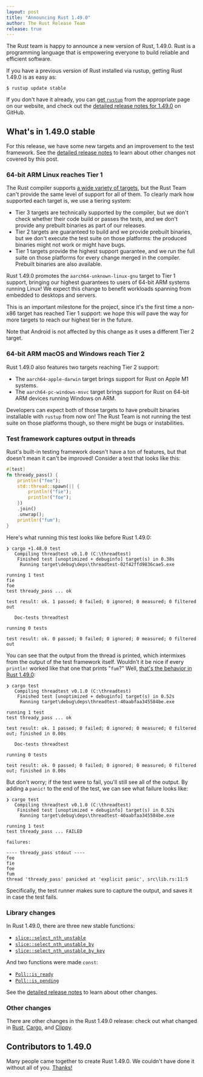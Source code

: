 ```yaml
---
layout: post
title: "Announcing Rust 1.49.0"
author: The Rust Release Team
release: true
---
```


The Rust team is happy to announce a new version of Rust, 1.49.0. Rust is a
programming language that is empowering everyone to build reliable and
efficient software.

If you have a previous version of Rust installed via rustup, getting Rust
1.49.0 is as easy as:

```console
$ rustup update stable
```

If you don't have it already, you can [get `rustup`][install] from the
appropriate page on our website, and check out the [detailed release notes for
1.49.0][notes] on GitHub.

[install]: https://www.rust-lang.org/install.html
[notes]: https://github.com/rust-lang/rust/blob/master/RELEASES.md#version-1490-2020-12-31

## What's in 1.49.0 stable

For this release, we have some new targets and an improvement to the test
framework. See the [detailed release notes][notes] to learn about other
changes not covered by this post.

### 64-bit ARM Linux reaches Tier 1

The Rust compiler supports [a wide variety of targets][platform-support], but
the Rust Team can't provide the same level of support for all of them. To
clearly mark how supported each target is, we use a tiering system:

* Tier 3 targets are technically supported by the compiler, but we don't check
  whether their code build or passes the tests, and we don't provide any
  prebuilt binaries as part of our releases.
* Tier 2 targets are guaranteed to build and we provide prebuilt binaries, but
  we don't execute the test suite on those platforms: the produced binaries
  might not work or might have bugs.
* Tier 1 targets provide the highest support guarantee, and we run the full
  suite on those platforms for every change merged in the compiler. Prebuilt
  binaries are also available.

Rust 1.49.0 promotes the `aarch64-unknown-linux-gnu` target to Tier 1 support,
bringing our highest guarantees to users of 64-bit ARM systems running Linux!
We expect this change to benefit workloads spanning from embedded to desktops
and servers.

This is an important milestone for the project, since it's the first time a
non-x86 target has reached Tier 1 support: we hope this will pave the way for
more targets to reach our highest tier in the future.

Note that Android is not affected by this change as it uses a different Tier 2
target.

[platform-support]: https://doc.rust-lang.org/stable/rustc/platform-support.html

### 64-bit ARM macOS and Windows reach Tier 2

Rust 1.49.0 also features two targets reaching Tier 2 support:

* The `aarch64-apple-darwin` target brings support for Rust on Apple M1 systems.
* The `aarch64-pc-windows-msvc` target brings support for Rust on 64-bit ARM
  devices running Windows on ARM.

Developers can expect both of those targets to have prebuilt binaries
installable with `rustup` from now on! The Rust Team is not running the test
suite on those platforms though, so there might be bugs or instabilities.

### Test framework captures output in threads

Rust's built-in testing framework doesn't have a ton of features, but that
doesn't mean it can't be improved! Consider a test that looks like this:

```rust
#[test]
fn thready_pass() {
    println!("fee");
    std::thread::spawn(|| {
        println!("fie");
        println!("foe");
    })
    .join()
    .unwrap();
    println!("fum");
}
```

Here's what running this test looks like before Rust 1.49.0:

```text
❯ cargo +1.48.0 test
   Compiling threadtest v0.1.0 (C:\threadtest)
    Finished test [unoptimized + debuginfo] target(s) in 0.38s
     Running target\debug\deps\threadtest-02f42ffd9836cae5.exe

running 1 test
fie
foe
test thready_pass ... ok

test result: ok. 1 passed; 0 failed; 0 ignored; 0 measured; 0 filtered out

   Doc-tests threadtest

running 0 tests

test result: ok. 0 passed; 0 failed; 0 ignored; 0 measured; 0 filtered out
```

You can see that the output from the thread is printed, which intermixes
from the output of the test framework itself. Wouldn't it be nice
if every `println!` worked like that one that prints "`fum`?" Well, [that's
the behavior in Rust 1.49.0](https://github.com/rust-lang/rust/pull/78227):

```text
❯ cargo test
   Compiling threadtest v0.1.0 (C:\threadtest)
    Finished test [unoptimized + debuginfo] target(s) in 0.52s
     Running target\debug\deps\threadtest-40aabfaa345584be.exe

running 1 test
test thready_pass ... ok

test result: ok. 1 passed; 0 failed; 0 ignored; 0 measured; 0 filtered out; finished in 0.00s

   Doc-tests threadtest

running 0 tests

test result: ok. 0 passed; 0 failed; 0 ignored; 0 measured; 0 filtered out; finished in 0.00s
```

But don't worry; if the test were to fail, you'll still see all of the
output. By adding a `panic!` to the end of the test, we can see what failure
looks like:

```text
❯ cargo test
   Compiling threadtest v0.1.0 (C:\threadtest)
    Finished test [unoptimized + debuginfo] target(s) in 0.52s
     Running target\debug\deps\threadtest-40aabfaa345584be.exe

running 1 test
test thready_pass ... FAILED

failures:

---- thready_pass stdout ----
fee
fie
foe
fum
thread 'thready_pass' panicked at 'explicit panic', src\lib.rs:11:5
```

Specifically, the test runner makes sure to capture the output, and saves it
in case the test fails.

### Library changes

In Rust 1.49.0, there are three new stable functions:

- [`slice::select_nth_unstable`]
- [`slice::select_nth_unstable_by`]
- [`slice::select_nth_unstable_by_key`]

And two functions were made `const`:

- [`Poll::is_ready`]
- [`Poll::is_pending`]

See the [detailed release notes][notes] to learn about other changes.

[`slice::select_nth_unstable`]: https://doc.rust-lang.org/nightly/std/primitive.slice.html#method.select_nth_unstable
[`slice::select_nth_unstable_by`]: https://doc.rust-lang.org/nightly/std/primitive.slice.html#method.select_nth_unstable_by
[`slice::select_nth_unstable_by_key`]: https://doc.rust-lang.org/nightly/std/primitive.slice.html#method.select_nth_unstable_by_key
[`Poll::is_ready`]: https://doc.rust-lang.org/stable/std/task/enum.Poll.html#method.is_ready
[`Poll::is_pending`]: https://doc.rust-lang.org/stable/std/task/enum.Poll.html#method.is_pending

### Other changes

[relnotes-cargo]: https://doc.rust-lang.org/nightly/cargo/CHANGELOG.html#cargo-149-2020-12-31
[relnotes-clippy]: https://github.com/rust-lang/rust-clippy/blob/master/CHANGELOG.md#rust-149

There are other changes in the Rust 1.49.0 release: check out what changed in
[Rust][notes], [Cargo][relnotes-cargo], and [Clippy][relnotes-clippy].

## Contributors to 1.49.0

Many people came together to create Rust 1.49.0. We couldn't have done it
without all of you. [Thanks!](https://thanks.rust-lang.org/rust/1.49.0/)
